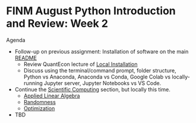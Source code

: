FINM August Python Introduction and Review: Week 2
==================================================

Agenda

  - Follow-up on previous assignment: Installation of software on the main [README](https://github.com/jmbejara/finm-python-crash-course/blob/main/README.md)
    - Review QuantEcon lecture of [Local Installation](https://datascience.quantecon.org/introduction/local_install.html)
    - Discuss using the terminal/command prompt, folder structure, Python vs Anaconda, Anaconda vs Conda, Google Colab vs locally-running Jupyter server, Jupyter Notebooks vs VS Code.
  - Continue the [Scientific Computing](https://datascience.quantecon.org/scientific/index.html) section, but locally this time.
      - [Applied Linear Algebra](https://datascience.quantecon.org/scientific/applied_linalg.html#)
      - [Randomness](https://datascience.quantecon.org/scientific/randomness.html)
      - [Optimization](https://datascience.quantecon.org/scientific/optimization.html)
  - TBD
      